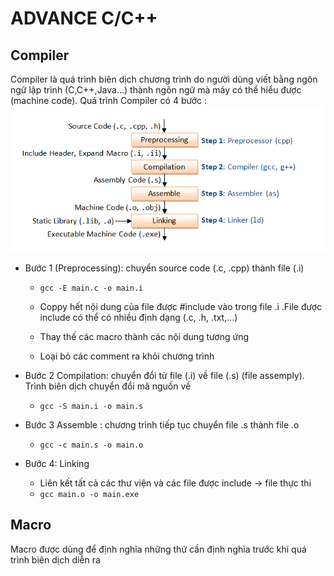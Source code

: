 # ADVANCE C/C++
## Compiler
Compiler là quá trình biên dịch chương trình do người dùng viết bằng ngôn ngữ lập trình (C,C++,Java...) thành ngôn ngữ mà máy có thể hiểu được (machine code).
Quá trình Compiler có 4 bước :
![anh](image.png)
+ Bước 1 (Preprocessing): chuyển source code (.c, .cpp) thành file (.i)

    + ` gcc -E main.c -o main.i `
 
    + Coppy hết nội dung của file được #include vào trong file .i .File được include có thể có nhiều định dạng (.c, .h, .txt,...)
 
    + Thay thế các macro thành các nội dung tương ứng
 
    + Loại bỏ các comment ra khỏi chương trình
 + Bước 2 Compilation: chuyển đổi từ file (.i) về file (.s) (file assemply). Trình biên dịch chuyển đổi mã nguồn về 
    + `gcc -S main.i -o main.s`
 + Bước 3 Assemble : chương trình tiếp tục chuyển file .s thành file .o
    +  `gcc -c main.s -o main.o`
 + Bước 4: Linking
    + Liên kết tất cả các thư viện và các file được include -> file thực thi
    + `gcc main.o -o main.exe `
## Macro
Macro được dùng để định nghĩa những thứ cần định nghĩa trước khi quá trình biên dịch diễn ra


